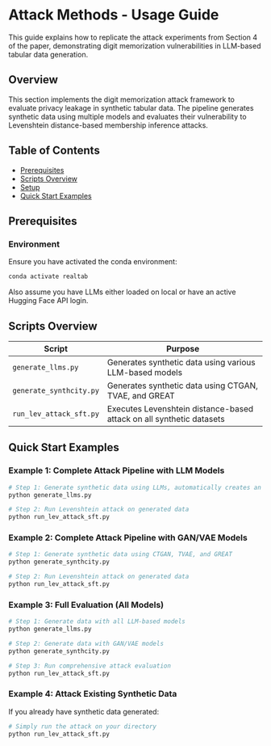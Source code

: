 # Attack Methods - Usage Guide

This guide explains how to replicate the attack experiments from Section 4 of the paper, demonstrating digit memorization vulnerabilities in LLM-based tabular data generation.

## Overview

This section implements the digit memorization attack framework to evaluate privacy leakage in synthetic tabular data. The pipeline generates synthetic data using multiple models and evaluates their vulnerability to Levenshtein distance-based membership inference attacks.

## Table of Contents

- [Prerequisites](#prerequisites)
- [Scripts Overview](#scripts-overview)
- [Setup](#setup)
- [Quick Start Examples](#quick-start-examples)

## Prerequisites

### Environment
Ensure you have activated the conda environment:
```bash
conda activate realtab
```
Also assume you have LLMs either loaded on local or have an active Hugging Face API login.
## Scripts Overview

| Script | Purpose |
|--------|---------|
| `generate_llms.py` | Generates synthetic data using various LLM-based models |
| `generate_synthcity.py` | Generates synthetic data using CTGAN, TVAE, and GREAT |
| `run_lev_attack_sft.py` | Executes Levenshtein distance-based attack on all synthetic datasets |

## Quick Start Examples

### Example 1: Complete Attack Pipeline with LLM Models

```bash
# Step 1: Generate synthetic data using LLMs, automatically creates an experiments directory
python generate_llms.py 

# Step 2: Run Levenshtein attack on generated data
python run_lev_attack_sft.py 
```

### Example 2: Complete Attack Pipeline with GAN/VAE Models

```bash
# Step 1: Generate synthetic data using CTGAN, TVAE, and GREAT
python generate_synthcity.py 

# Step 2: Run Levenshtein attack on generated data
python run_lev_attack_sft.py 
```

### Example 3: Full Evaluation (All Models)

```bash
# Step 1: Generate data with all LLM-based models
python generate_llms.py 

# Step 2: Generate data with GAN/VAE models
python generate_synthcity.py 

# Step 3: Run comprehensive attack evaluation
python run_lev_attack_sft.py 
```

### Example 4: Attack Existing Synthetic Data

If you already have synthetic data generated:
```bash
# Simply run the attack on your directory
python run_lev_attack_sft.py 
```
